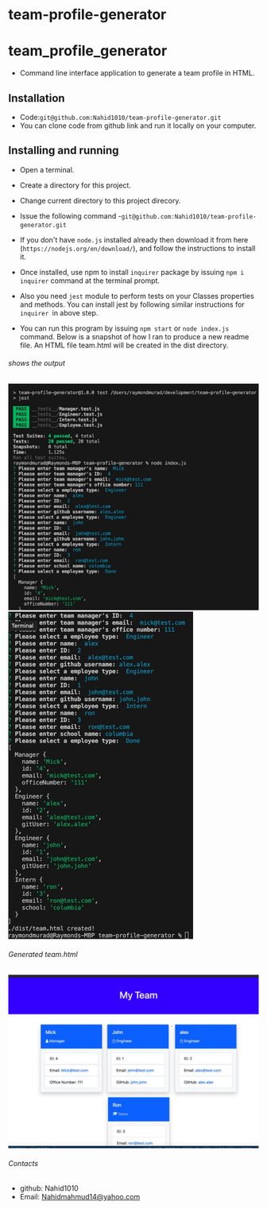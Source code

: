 # team-profile-generator
# team_profile_generator

- Command line interface application to generate a team profile in HTML.
## Installation
- Code:`git@github.com:Nahid1010/team-profile-generator.git`
- You can clone code from github link and run it locally on your computer.

## Installing and running

* Open a terminal.
* Create a directory for this project.
* Change current directory to this project direcory.
* Issue the following command -`git@github.com:Nahid1010/team-profile-generator.git`

* If you don't have `node.js` installed already then download it from here (`https://nodejs.org/en/download/`), and follow the instructions to install it.
* Once installed, use npm to install `inquirer` package by issuing `npm i inquirer` command at the terminal prompt.
* Also you need `jest` module to perform tests on your Classes properties and methods. You can install jest by following similar instructions for `inquirer `in above step.
* You can run this program by issuing `npm start` or `node index.js` command. Below is a snapshot of how I ran to produce a new readme file. An HTML file team.html will be created in the dist directory.
 ###### shows the output
 ![](dist/images/A5018E4B-D94A-479D-A6C6-0185A6464862.jpeg)
![](dist/images/393B73E3-D856-4508-BB83-804F85F586F9.jpeg)
 ###### Generated team.html 
 ![](dist/images/C3F9C594-C116-4536-A2F5-AC161D6EF2E0.jpeg)

 ###### Contacts
 - github: Nahid1010
 - Email: Nahidmahmud14@yahoo.com